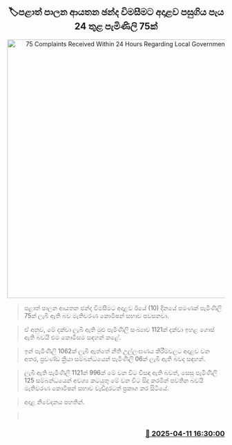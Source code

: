 <p align='center'><b><h2 align='center' title='75 Complaints Received Within 24 Hours Regarding Local Government Elections'>🏷පළාත් පාලන ආයතන ඡන්ද විමසීමට අදාළව පසුගිය පැය 24 තුළ පැමිණිලි 75ක්</h2></b></p>
<p align='center'><img src='https://helakuru.sgp1.cdn.digitaloceanspaces.com/esana/images/lib/local-gov-election-com.jpg' width='600' alt='75 Complaints Received Within 24 Hours Regarding Local Government Elections'></p>

> පළාත් පාලන ආයතන ඡන්ද විමසීමට අදාළව ඊයේ (10) දිනයේ පමණක් පැමිණිලි 75ක් ලැබී ඇති බව මැතිවරණ කොමිෂන් සභාව පවසනවා.

> ඒ අනුව, මේ දක්වා ලැබී ඇති මුළු පැමිණිලි සංඛ්‍යාව 1121ක් දක්වා ඉහළ ගොස් ඇති බවයි එම කොමිසම සඳහන් කළේ.

> ඉන් පැමිණිලි 1062ක් ලැබී ඇත්තේ නීති උල්ලංඝණය කිරීම්වලට අදාළව වන අතර, ප්‍රචණ්ඩ ක්‍රියා සම්බන්ධයෙන් පැමිණිලි 06ක් ලැබී ඇති බවද සඳහන්.

> ලැබී ඇති පැමිණිලි 1121න් 996ක් මේ වන විට විසඳා ඇති බවත්, සෙසු පැමිණිලි 125 සම්බන්ධයෙන් අවශ්‍ය කටයුතු මේ වන විට සිදු කරමින් පවතින බවයි මැතිවරණ කොමිෂන් සභාව වැඩිදුරටත් ප්‍රකාශ කර සිටියේ.

> ‍අදාළ නිවේදනය පහතින්. 

>  



<h3 align='right'><a href='https://www.helakuru.lk/esana/p/109202/'>📅 2025-04-11 16:30:00</a></h3>
